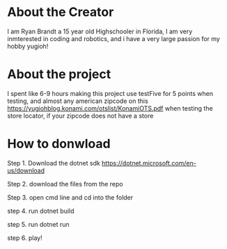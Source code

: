 # About the Creator
I am Ryan Brandt a 15 year old Highschooler in Florida, I am very inmterested in coding and robotics, and i have a very large passion for my hobby yugioh!

# About the project
I spent like 6-9 hours making this project use testFive for 5 points when testing, and almost any american zipcode on this https://yugiohblog.konami.com/otslist/KonamiOTS.pdf when testing the store locator, if your zipcode does not have a store

# How to donwload
Step 1. Download the dotnet sdk https://dotnet.microsoft.com/en-us/download

Step 2. download the files from the repo

Step 3. open cmd line and cd into the folder

step 4. run dotnet build

step 5. run dotnet run

step 6. play!
